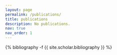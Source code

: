 ```yaml
---
layout: page
permalink: /publications/
title: publications
description: No publications. 
nav: true
nav_order: 1
---
```

<!-- _pages/publications.md -->
<div class="publications"> 

{% bibliography -f {{ site.scholar.bibliography }} %} 

</div> 
